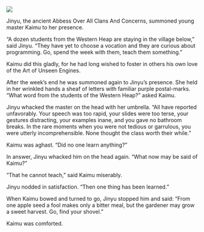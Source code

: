![](/pages/case-172/apple.jpg)

Jinyu, the ancient Abbess Over All Clans And Concerns,
summoned young master Kaimu to her presence.

“A dozen students from the Western Heap are staying in the
village below,” said Jinyu.  “They have yet to choose a
vocation and they are curious about programming.  Go, spend
the week with them, teach them something.”

Kaimu did this gladly, for he had long wished to foster in
others his own love of the Art of Unseen Engines.

After the week’s end he was summoned again to Jinyu’s
presence.  She held in her wrinkled hands a sheaf of letters
with familiar purple postal-marks.  “What word from the
students of the Western Heap?” asked Kaimu.

Jinyu whacked the master on the head with her umbrella.
“All have reported unfavorably.  Your speech was too rapid,
your slides were too terse, your gestures distracting, your
examples inane, and you gave no bathroom breaks.  In the
rare moments when you were not tedious or garrulous, you
were utterly incomprehensible.  None thought the class worth
their while.”

Kaimu was aghast.  “Did no one learn anything?”

In answer, Jinyu whacked him on the head again.  “What now
may be said of Kaimu?”

“That he cannot teach,” said Kaimu miserably.

Jinyu nodded in satisfaction.  “Then one thing has been learned.”

When Kaimu bowed and turned to go, Jinyu stopped him and
said: “From one apple seed a fool makes only a bitter meal,
but the gardener may grow a sweet harvest.  Go, find your
shovel.”

Kaimu was comforted.

